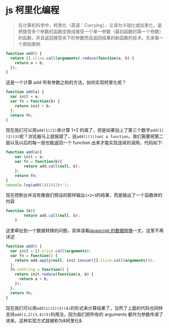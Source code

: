 <!-- Date: 2017-04-13 03:17:42 -->

# js 柯里化编程

> 在计算机科学中，柯里化（英语：Currying），又译为卡瑞化或加里化，是把接受多个参数的函数变换成接受一个单一参数（最初函数的第一个参数）的函数，并且返回接受余下的参数而且返回结果的新函数的技术。先来看一个原始案例

```js
function add() {
  return [].slice.call(arguments).reduce(function(a, b) {
    return a + b;
  });
}
```

这是一个计算 add 所有参数之和的方法，如何实现柯里化呢？

```js
function add(a) {
  var init = a;
  var fn = function(b) {
    return init + b;
  };
  return fn;
}
```

现在我们可以用`add(1)(2)`来计算 1+2 的值了，但是如果加上了第三个数字`add(1)(2)(3)`呢？浏览器马上就报错了，说`add()()()not a function`，我们需要把第二层以及以后的每一层也能返回一个 function 出来才能实现连续的调用，代码如下:

```js
function add(a){
    var init = a;
    var fn = function(b){
        return add.call(null, b);
    };
    return fn;
}
console.log(add(1)(2)(3)+');
```

现在控制台并没有像我们预设的那样输出`1+2+3`的结果，而是输出了一个函数体的内容

```js
function (b){
        return add.call(null, b);
    }
```

这里牵扯到一个数据转换的问题，具体请看[javascript 的数据转换](http://frontenddev.org/link/conversion-of-tostring-and-the-valueof-javascript-object.html)一文，这里不再详述

```js
function add() {
  var init = [].slice.call(arguments);
  var fn = function() {
    return add.apply(null, init.concat([].slice.call(arguments)));
  };
  fn.toString = function() {
    return init.reduce(function(a, b) {
      return a + b;
    });
  };
  return fn;
}
```

现在我们可以用`add(1)(2)(3)(4)`的形式来计算结果了，当然了上面的代码也同样支持`add(1,2)(3,4)(5)`的用法，因为我们把所有的 arguments 都作为参数传递了进来。这种实现方式就被称为&柯里化&

